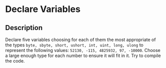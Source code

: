 # Declare Variables

## Description
Declare five variables choosing for each of them the most appropriate of the types `byte, sbyte, short, ushort, int, uint, long, ulong` to represent the following values: `52130, -115, 4825932, 97, -10000`.
Choose a large enough type for each number to ensure it will fit in it. Try to compile the code.